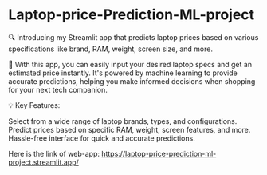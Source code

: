# Laptop-price-Prediction-ML-project
🔍 Introducing my Streamlit app that predicts laptop prices based on various specifications like brand, RAM, weight, screen size, and more.

🌟 With this app, you can easily input your desired laptop specs and get an estimated price instantly. It's powered by machine learning to provide accurate predictions, helping you make informed decisions when shopping for your next tech companion.

💡 Key Features:

Select from a wide range of laptop brands, types, and configurations.
Predict prices based on specific RAM, weight, screen features, and more.
Hassle-free interface for quick and accurate predictions.

Here is the link of web-app: https://laptop-price-prediction-ml-project.streamlit.app/
